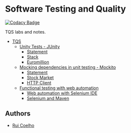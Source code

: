 # Software Testing and Quality
[![Codacy Badge](https://api.codacy.com/project/badge/Grade/e04469c1e4b841a0824c9254c8f22e0d)](https://www.codacy.com?utm_source=github.com&amp;utm_medium=referral&amp;utm_content=user-cube/tqs&amp;utm_campaign=Badge_Grade)

TQS labs and notes. 


- [TQS](#software-testing-and-quality)
  * [Unity Tests - JUnity](https://github.com/user-cube/tqs/tree/master/Lab01)
    + [Statement](https://github.com/user-cube/tqs/blob/master/Lab01/Enunciado.pdf)
    + [Stack](https://github.com/user-cube/tqs/tree/master/Lab01/JUnityTests)
    + [Euromillion](https://github.com/user-cube/tqs/tree/master/Lab01/Euromillion)
  * [Mocking dependencies in unit testing - Mockito](https://github.com/user-cube/tqs/tree/master/Lab02)
    + [Statement](https://github.com/user-cube/tqs/blob/master/Lab02/Enunciado.pdf)
    + [Stock Market](https://github.com/user-cube/tqs/tree/master/Lab02/StockMarket)
    + [HTTP Client](https://github.com/user-cube/tqs/tree/master/Lab02/HTTPClient)
  * [Functional testing with web automation](https://github.com/user-cube/tqs/tree/master/Lab03)
    + [Web automation with Selenium IDE](https://github.com/user-cube/tqs/tree/master/Lab03/SeliniumIDE)
    + [Selenium and Maven](https://github.com/user-cube/tqs/tree/master/Lab03/JUnityAndSelenium)

## Authors
- [Rui Coelho](https://github.com/user-cube)